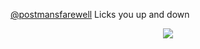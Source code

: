  [@postmansfarewell](https://github.com/postmansfarewell) Licks you up and down 
<p align="center">
<img src=https://i.postimg.cc/wxhbnCfq/IMG-5160.gif>

  


